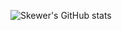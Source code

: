 ![Skewer's GitHub stats](https://github-readme-stats.vercel.app/api?username=sskewer&show_icons=true&theme=algolia)
